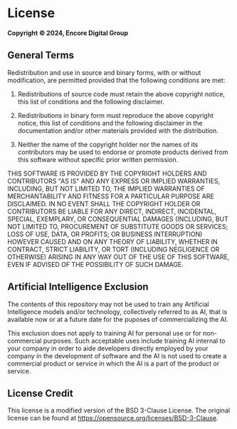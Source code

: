 # License

**Copyright &copy; 2024, Encore Digital Group**

## General Terms

Redistribution and use in source and binary forms, with or without
modification, are permitted provided that the following conditions are met:

1. Redistributions of source code must retain the above copyright notice, this
   list of conditions and the following disclaimer.

2. Redistributions in binary form must reproduce the above copyright notice,
   this list of conditions and the following disclaimer in the documentation
   and/or other materials provided with the distribution.

3. Neither the name of the copyright holder nor the names of its
   contributors may be used to endorse or promote products derived from
   this software without specific prior written permission.

THIS SOFTWARE IS PROVIDED BY THE COPYRIGHT HOLDERS AND CONTRIBUTORS "AS IS"
AND ANY EXPRESS OR IMPLIED WARRANTIES, INCLUDING, BUT NOT LIMITED TO, THE
IMPLIED WARRANTIES OF MERCHANTABILITY AND FITNESS FOR A PARTICULAR PURPOSE ARE
DISCLAIMED. IN NO EVENT SHALL THE COPYRIGHT HOLDER OR CONTRIBUTORS BE LIABLE
FOR ANY DIRECT, INDIRECT, INCIDENTAL, SPECIAL, EXEMPLARY, OR CONSEQUENTIAL
DAMAGES (INCLUDING, BUT NOT LIMITED TO, PROCUREMENT OF SUBSTITUTE GOODS OR
SERVICES; LOSS OF USE, DATA, OR PROFITS; OR BUSINESS INTERRUPTION) HOWEVER
CAUSED AND ON ANY THEORY OF LIABILITY, WHETHER IN CONTRACT, STRICT LIABILITY,
OR TORT (INCLUDING NEGLIGENCE OR OTHERWISE) ARISING IN ANY WAY OUT OF THE USE
OF THIS SOFTWARE, EVEN IF ADVISED OF THE POSSIBILITY OF SUCH DAMAGE.

## Artificial Intelligence Exclusion

The contents of this repository may not be used to train any Artificial Intelligence models and/or technology,
collectively referred to as AI, that is available now or at a future date for the puposes of commercializing the AI.

This exclusion does not apply to training AI for personal use or for non-commercial purposes.
Such acceptable uses include training AI internal to your company in order to aide developers
directly employed by your company in the development of software and the AI is not used to
create a commercial product or service in which the AI is a part of the product or service.

## License Credit

This license is a modified version of the BSD 3-Clause License. The original license can be found at
https://opensource.org/licenses/BSD-3-Clause.
